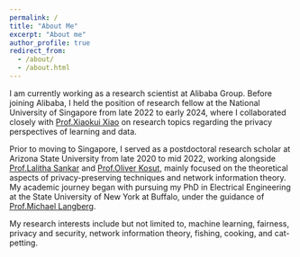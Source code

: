 ```yaml
---
permalink: /
title: "About Me"
excerpt: "About me"
author_profile: true
redirect_from: 
  - /about/
  - /about.html
---
```


I am currently working as a research scientist at Alibaba Group. Before joining 
Alibaba, I held the position of research fellow at the National 
University of Singapore from late 2022 to early 2024, where I collaborated closely with
[Prof.Xiaokui Xiao](https://www.comp.nus.edu.sg/~xiaoxk/) on research 
topics regarding the privacy perspectives of learning and data. 

Prior to moving to Singapore, I served as a postdoctoral research scholar at Arizona State University from late 2020 to mid 2022, 
working alongside
[Prof.Lalitha Sankar](https://sankar.engineering.asu.edu/) and 
[Prof.Oliver Kosut](https://sites.google.com/site/okosut/), mainly focused on the theoretical aspects of privacy-preserving techniques and network information theory.
My academic journey began with pursuing my PhD in Electrical Engineering 
at the State University of New York at Buffalo, under the guidance of
[Prof.Michael Langberg](https://www.acsu.buffalo.edu/~mikel/).

My research interests include but not limited to, machine learning, fairness, privacy and security, network information theory, fishing, cooking, and cat-petting.
